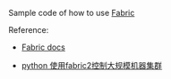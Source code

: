 Sample code of how to use [Fabric](https://github.com/fabric/fabric/)

Reference:

* [Fabric docs](http://docs.fabfile.org/)

* [python 使用fabric2控制大规模机器集群](https://blog.csdn.net/TH_NUM/article/details/84143473)
